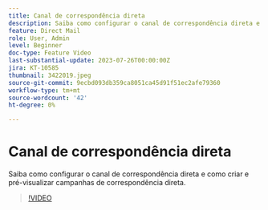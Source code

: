 ```yaml
---
title: Canal de correspondência direta
description: Saiba como configurar o canal de correspondência direta e como criar e pré-visualizar campanhas de correspondência direta.
feature: Direct Mail
role: User, Admin
level: Beginner
doc-type: Feature Video
last-substantial-update: 2023-07-26T00:00:00Z
jira: KT-10585
thumbnail: 3422019.jpeg
source-git-commit: 9ecbd093db359ca8051ca45d91f51ec2afe79360
workflow-type: tm+mt
source-wordcount: '42'
ht-degree: 0%

---
```



# Canal de correspondência direta

Saiba como configurar o canal de correspondência direta e como criar e pré-visualizar campanhas de correspondência direta.

>[!VIDEO](https://video.tv.adobe.com/v/3422019/?learn=on)
